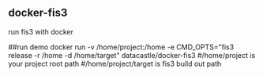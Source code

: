## docker-fis3
run fis3 with docker

##run demo
docker run -v /home/project:/home -e CMD_OPTS="fis3 release -r /home -d /home/target" datacastle/docker-fis3
#/home/project is your project root path
#/home/project/target is fis3 build out path
